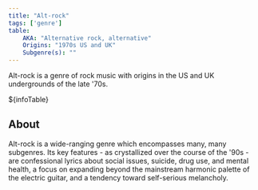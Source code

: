 ```yaml
---
title: "Alt-rock"
tags: ['genre']
table:
    AKA: "Alternative rock, alternative"
    Origins: "1970s US and UK"
    Subgenre(s): ""
---
```


Alt-rock is a genre of rock music with origins in the US and UK undergrounds of the late '70s.

${infoTable}

## About
Alt-rock is a wide-ranging genre which encompasses many, many subgenres. Its key features - as crystallized over the course of the '90s - are confessional lyrics about social issues, suicide, drug use, and mental health, a focus on expanding beyond the mainstream harmonic palette of the electric guitar, and a tendency toward self-serious melancholy.